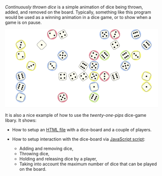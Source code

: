 *Continuously thrown dice* is a simple animation of dice being thrown, added,
and removed on the board. Typically, something like this program would be used
as a winning animation in a dice game, or to show when a game is on pause.

![A snapshot of the animation of continuously thrown dice.](continuously_thrown_dice-snapshot.png)

It is also a nice example of how to use the *twenty-one-pips* dice-game
libary. It shows:

*   How to setup an [HTML file](./index.html) with a dice-board and a couple of players.
*   How to setup interaction with the dice-board via [JavaScript
  script](src/index.js):

    *   Adding and removing dice,
    *   Throwing dice,
    *   Holding and releasing dice by a player,
    *   Taking into account the maximum number of dice that can be played on
        the board.



